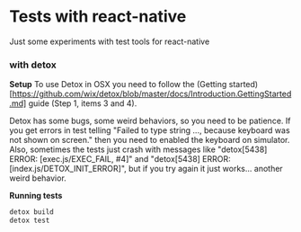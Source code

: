 # Tests with react-native

Just some experiments with test tools for react-native

### with detox

**Setup**
To use Detox in OSX you need to follow the (Getting started)[https://github.com/wix/detox/blob/master/docs/Introduction.GettingStarted.md] guide (Step 1, items 3 and 4).

Detox has some bugs, some weird behaviors, so you need to be patience.
If you get errors in test telling "Failed to type string ..., because keyboard was not shown on screen." then you need to enabled the keyboard on simulator.
Also, sometimes the tests just crash with messages like "detox[5438] ERROR: [exec.js/EXEC_FAIL, #4]" and "detox[5438] ERROR: [index.js/DETOX_INIT_ERROR]", but if you try again it just works... another weird behavior.

**Running tests**
```sh
detox build
detox test
```